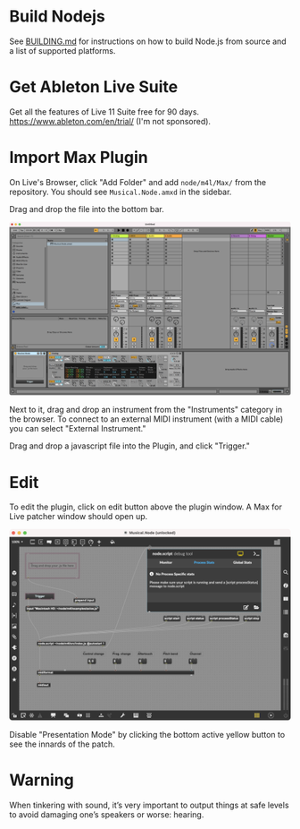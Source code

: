 # Build Nodejs
See [BUILDING.md](https://github.com/ronenlh/node/blob/musical-node-2/BUILDING.md "BUILDING.md") for instructions on how to build Node.js from source and a list of supported platforms.

# Get Ableton Live Suite
Get all the features of Live 11 Suite free for 90 days. https://www.ableton.com/en/trial/ (I'm not sponsored).

# Import Max Plugin
On Live's Browser, click "Add Folder" and add `node/m4l/Max/` from the repository. You should see `Musical.Node.amxd` in the sidebar.

Drag and drop the file into the bottom bar.

![Browser](assets/ableton.png "Ableton")

Next to it, drag and drop an instrument from the "Instruments" category in the browser. To connect to an external MIDI instrument (with a MIDI cable) you can select "External Instrument."

Drag and drop a javascript file into the Plugin, and click "Trigger."

# Edit

To edit the plugin, click on edit button above the plugin window. A Max for Live patcher window should open up.

![Browser](assets/patcher2.png "Patcher")

Disable "Presentation Mode" by clicking the bottom active yellow button to see the innards of the patch.

# Warning

When tinkering with sound, it’s very important to output things at safe levels to avoid damaging one’s speakers or worse: hearing.
